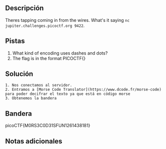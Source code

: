 ## Descripción

Theres tapping coming in from the wires. What's it saying `nc jupiter.challenges.picoctf.org 9422`.

## Pistas

1. What kind of encoding uses dashes and dots?
2. The flag is in the format PICOCTF{}

## Solución

```python()
1. Nos conectamos al servidor.
2. Entramos a [Morse Code Translator](https://www.dcode.fr/morse-code) para poder decifrar el texto ya que está en código morse
3. Obtenemos la bandera
```

## Bandera

picoCTF{M0RS3C0D31SFUN1261438181}

## Notas adicionales